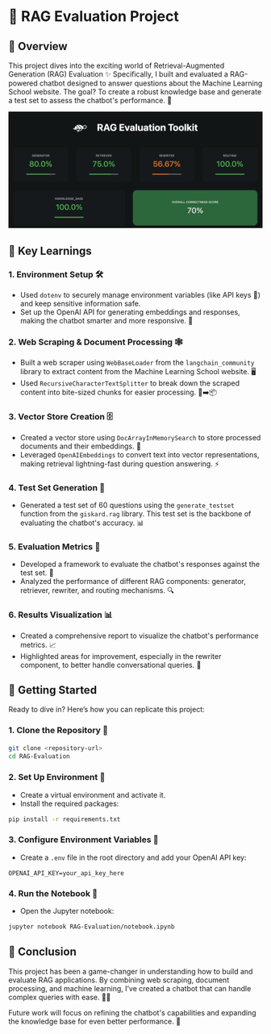 # 🚀 RAG Evaluation Project

## 🌟 Overview
This project dives into the exciting world of Retrieval-Augmented Generation (RAG) Evaluation ✨ Specifically, I built and evaluated a RAG-powered chatbot designed to answer questions about the Machine Learning School website. The goal? To create a robust knowledge base and generate a test set to assess the chatbot's performance. 🎯

![RAG Evaluation Screenshot](RAG-Evaluation/Rag_Evaluation.png)

## 🧠 Key Learnings

### 1. Environment Setup 🛠️
- Used `dotenv` to securely manage environment variables (like API keys 🔑) and keep sensitive information safe.
- Set up the OpenAI API for generating embeddings and responses, making the chatbot smarter and more responsive. 🤖

### 2. Web Scraping & Document Processing 🕸️
- Built a web scraper using `WebBaseLoader` from the `langchain_community` library to extract content from the Machine Learning School website. 🖥️
- Used `RecursiveCharacterTextSplitter` to break down the scraped content into bite-sized chunks for easier processing. 📄➡️📦

### 3. Vector Store Creation 🗄️
- Created a vector store using `DocArrayInMemorySearch` to store processed documents and their embeddings. 🧩
- Leveraged `OpenAIEmbeddings` to convert text into vector representations, making retrieval lightning-fast during question answering. ⚡

### 4. Test Set Generation 🧪
- Generated a test set of 60 questions using the `generate_testset` function from the `giskard.rag` library. This test set is the backbone of evaluating the chatbot's accuracy. 📊

### 5. Evaluation Metrics 📏
- Developed a framework to evaluate the chatbot's responses against the test set. 🧐
- Analyzed the performance of different RAG components: generator, retriever, rewriter, and routing mechanisms. 🔍

### 6. Results Visualization 📊
- Created a comprehensive report to visualize the chatbot's performance metrics. 📈
- Highlighted areas for improvement, especially in the rewriter component, to better handle conversational queries. 💬

## 🚀 Getting Started
Ready to dive in? Here’s how you can replicate this project:

### 1. Clone the Repository 📂
```bash
git clone <repository-url>
cd RAG-Evaluation
```

### 2. Set Up Environment 🌱
- Create a virtual environment and activate it.
- Install the required packages:
```bash
pip install -r requirements.txt
```

### 3. Configure Environment Variables 🔐
- Create a `.env` file in the root directory and add your OpenAI API key:
```plaintext
OPENAI_API_KEY=your_api_key_here
```

### 4. Run the Notebook 📓
- Open the Jupyter notebook:
```bash
jupyter notebook RAG-Evaluation/notebook.ipynb
```

## 🎯 Conclusion
This project has been a game-changer in understanding how to build and evaluate RAG applications. By combining web scraping, document processing, and machine learning, I’ve created a chatbot that can handle complex queries with ease. 🧠💡

Future work will focus on refining the chatbot's capabilities and expanding the knowledge base for even better performance. 🚀








